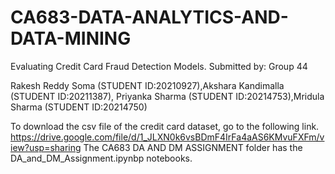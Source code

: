 # CA683-DATA-ANALYTICS-AND-DATA-MINING
Evaluating Credit Card Fraud Detection Models.
Submitted by: Group 44


Rakesh Reddy Soma (STUDENT ID:20210927),Akshara Kandimalla (STUDENT ID:20211387), Priyanka Sharma (STUDENT ID:20214753),Mridula Sharma (STUDENT ID:20214750)



To download the csv file of the credit card dataset, go to the following link.
https://drive.google.com/file/d/1_JLXN0k6vsBDmF4IrFa4aAS6KMvuFXFm/view?usp=sharing
The CA683 DA AND DM ASSIGNMENT folder has the DA_and_DM_Assignment.ipynbp notebooks. 
